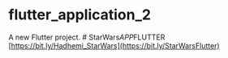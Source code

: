 # flutter_application_2

A new Flutter project.
#   S t a r W a r s _ A P P _ F L U T T E R 
[https://bit.ly/Hadhemi_StarWars](https://bit.ly/StarWarsFlutter)
 
 

